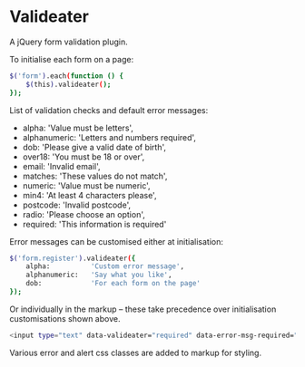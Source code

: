 # Valideater

A jQuery form validation plugin.

To initialise each form on a page:

```sh
$('form').each(function () {
	$(this).valideater();
});
```

List of validation checks and default error messages:

* alpha:			'Value must be letters',
* alphanumeric:	'Letters and numbers required',
* dob:			'Please give a valid date of birth',
* over18:			'You must be 18 or over',
* email:			'Invalid email',
* matches:		'These values do not match',
* numeric:		'Value must be numeric',
* min4:			'At least 4 characters please',
* postcode:		'Invalid postcode',
* radio:			'Please choose an option',
* required:		'This information is required'

Error messages can be customised either at initialisation:

```sh
$('form.register').valideater({
	alpha:			'Custom error message',
	alphanumeric:	'Say what you like',
	dob:			'For each form on the page'
});
```

Or individually in the markup – these take precedence over initialisation customisations shown above.
```sh
<input type="text" data-valideater="required" data-error-msg-required="My unique error msg">
```

Various error and alert css classes are added to markup for styling.


